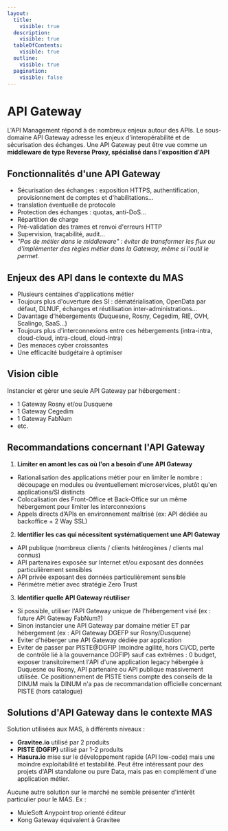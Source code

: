 ```yaml
---
layout:
  title:
    visible: true
  description:
    visible: true
  tableOfContents:
    visible: true
  outline:
    visible: true
  pagination:
    visible: false
---
```


# API Gateway

L'API Management répond à de nombreux enjeux autour des APIs. Le sous-domaine API Gateway adresse les enjeux d'interopérabilité et de sécurisation des échanges. Une API Gateway peut être vue comme un **middleware de type Reverse Proxy, spécialisé dans l'exposition d'API**

## Fonctionnalités d'une API Gateway

* Sécurisation des échanges : exposition HTTPS, authentification, provisionnement de comptes et d'habilitations...
* translation éventuelle de protocole
* Protection des échanges : quotas, anti-DoS...
* Répartition de charge
* Pré-validation des trames et renvoi d'erreurs HTTP
* Supervision, traçabilité, audit...
* _"Pas de métier dans le middleware" : éviter de transformer les flux ou d'implémenter des règles métier dans la Gateway, même si l'outil le permet._

## Enjeux des API dans le contexte du MAS

* Plusieurs centaines d'applications métier
* Toujours plus d'ouverture des SI : dématérialisation, OpenData par défaut, DLNUF, échanges et réutilisation inter-administrations...
* Davantage d'hébergements (Duquesne, Rosny, Cegedim, RIE, OVH, Scalingo, SaaS...)
* Toujours plus d'interconnexions entre ces hébergements (intra-intra, cloud-cloud, intra-cloud, cloud-intra)
* Des menaces cyber croissantes
* Une efficacité budgétaire à optimiser

## Vision cible

Instancier et gérer une seule API Gateway par hébergement :

* 1 Gateway Rosny et/ou Dusquene
* 1 Gateway Cegedim
* 1 Gateway FabNum
* etc.

## Recommandations concernant l'API Gateway

1. **Limiter en amont les cas où l'on a besoin d’une API Gateway**

* Rationalisation des applications métier pour en limiter le nombre : découpage en modules ou éventuellement microservices, plutôt qu'en applications/SI distincts
* Colocalisation des Front-Office et Back-Office sur un même hébergement pour limiter les interconnexions
* Appels directs d’APIs en environnement maîtrisé (ex: API dédiée au backoffice + 2 Way SSL)

2. **Identifier les cas qui nécessitent systématiquement une API Gateway**

* API publique (nombreux clients / clients hétérogènes / clients mal connus)
* API partenaires exposée sur Internet et/ou exposant des données particulièrement sensibles
* API privée exposant des données particulièrement sensible
* Périmètre métier avec stratégie Zero Trust

3. **Identifier quelle API Gateway réutiliser**

* Si possible, utiliser l'API Gateway unique de l'hébergement visé (ex : future API Gateway FabNum?)
* Sinon instancier une API Gateway par domaine métier ET par hébergement (ex : API Gateway DGEFP sur Rosny/Dusquene)
* Eviter d'héberger une API Gateway dédiée par application
* Eviter de passer par PISTE@DGFIP (moindre agilité, hors CI/CD, perte de contrôle lié à la gouvernance DGFIP) sauf cas extrêmes : 0 budget, exposer transitoirement l'API d'une application legacy hébergée à Duquesne ou Rosny, API partenaire ou API publique massivement utilisée. Ce positionnement de PISTE tiens compte des conseils de la DINUM mais la DINUM n'a pas de recommandation officielle concernant PISTE (hors catalogue)

## Solutions d'API Gateway dans le contexte MAS

Solution utilisées aux MAS, à différents niveaux :
* **Gravitee.io** utilisé par 2 produits
* **PISTE (DGFIP)** utilisé par 1-2 produits
* **Hasura.io** mise sur le développement rapide (API low-code) mais une moindre exploitabilité et testabilité. Peut être intéressant pour des projets d'API standalone ou pure Data, mais pas en complément d'une application métier.

Aucune autre solution sur le marché ne semble présenter d'intérêt particulier pour le MAS. Ex :
* MuleSoft Anypoint trop orienté éditeur
* Kong Gateway équivalent à Gravitee
